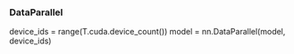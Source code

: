 
### DataParallel
device_ids = range(T.cuda.device_count())
model = nn.DataParallel(model, device_ids)